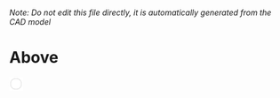 ###### Note: Do not edit this file directly, it is automatically generated from the CAD model

# Above

![](/project.svg)



 

